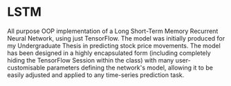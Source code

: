 # LSTM

All purpose OOP implementation of a Long Short-Term Memory Recurrent Neural Network, using just TensorFlow. The model was initially produced for my Undergraduate Thesis in predicting stock price movements. The model has been designed in a highly encapsulated form (including completely hiding the TensorFlow Session within the class) with many user-customisable parameters defining the network's model, allowing it to be easily adjusted and applied to any time-series prediction task.
